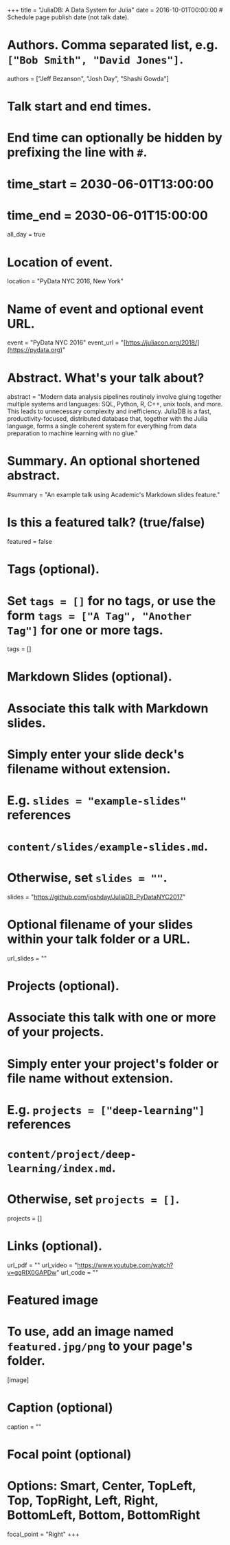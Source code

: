 +++
title = "JuliaDB: A Data System for Julia"
date = 2016-10-01T00:00:00  # Schedule page publish date (not talk date).

# Authors. Comma separated list, e.g. `["Bob Smith", "David Jones"]`.
authors = ["Jeff Bezanson", "Josh Day", "Shashi Gowda"]

# Talk start and end times.
#   End time can optionally be hidden by prefixing the line with `#`.
# time_start = 2030-06-01T13:00:00
# time_end = 2030-06-01T15:00:00
all_day = true

# Location of event.
location = "PyData NYC 2016, New York"

# Name of event and optional event URL.
event = "PyData NYC 2016"
event_url = "[https://juliacon.org/2018/](https://pydata.org)"

# Abstract. What's your talk about?
abstract = "Modern data analysis pipelines routinely involve gluing together multiple systems and languages: SQL, Python, R, C++, unix tools, and more. This leads to unnecessary complexity and inefficiency. JuliaDB is a fast, productivity-focused, distributed database that, together with the Julia language, forms a single coherent system for everything from data preparation to machine learning with no glue."

# Summary. An optional shortened abstract.
#summary = "An example talk using Academic's Markdown slides feature."

# Is this a featured talk? (true/false)
featured = false

# Tags (optional).
#   Set `tags = []` for no tags, or use the form `tags = ["A Tag", "Another Tag"]` for one or more tags.
tags = []

# Markdown Slides (optional).
#   Associate this talk with Markdown slides.
#   Simply enter your slide deck's filename without extension.
#   E.g. `slides = "example-slides"` references 
#   `content/slides/example-slides.md`.
#   Otherwise, set `slides = ""`.
slides = "https://github.com/joshday/JuliaDB_PyDataNYC2017"

# Optional filename of your slides within your talk folder or a URL.
url_slides = ""

# Projects (optional).
#   Associate this talk with one or more of your projects.
#   Simply enter your project's folder or file name without extension.
#   E.g. `projects = ["deep-learning"]` references 
#   `content/project/deep-learning/index.md`.
#   Otherwise, set `projects = []`.
projects = []

# Links (optional).
url_pdf = ""
url_video = "https://www.youtube.com/watch?v=ggRIX0GAPDw"
url_code = ""

# Featured image
# To use, add an image named `featured.jpg/png` to your page's folder. 
[image]
  # Caption (optional)
  caption = ""

  # Focal point (optional)
  # Options: Smart, Center, TopLeft, Top, TopRight, Left, Right, BottomLeft, Bottom, BottomRight
  focal_point = "Right"
+++
